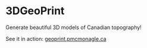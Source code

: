 3DGeoPrint
==========

Generate beautiful 3D models of Canadian topography!

See it in action: [geoprint.pmcmonagle.ca](http://geoprint.pmcmonagle.ca)
